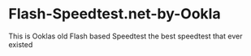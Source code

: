 # Flash-Speedtest.net-by-Ookla
This is Ooklas old Flash based Speedtest the best speedtest that ever existed
